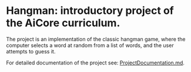 # Hangman: introductory project of the AiCore curriculum.

The project is an implementation of the classic hangman game, where the computer selects a word at random from a list of words, and the user attempts to guess it.

For detailed documentation of the project see: [ProjectDocumentation.md](https://github.com/tuttonluke/Hangman_project/blob/master/ProjectDocumentation.md).